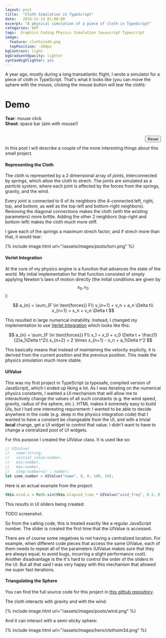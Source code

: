 ```yaml
---
layout: post
title:  "Cloth Simulation in TypeScript"
date:   2018-11-13 01:00:00
excerpt: "A physical simulation of a piece of cloth in TypeScript"
categories: WIP
tags:  Graphics Coding Physics Simulation Javascript Typescript
image:
  feature: clothsim3d.png
  topPosition: -300px
bgContrast: light
bgGradientOpacity: lighter
syntaxHighlighter: yes
---
```

A year ago, mostly during a long transatlantic flight, I wrote a simulator for a piece of cloth in TypeScript. That's what it looks like (you can move the sphere with the mouse, clicking the mouse button will tear the cloth):

<style>
  #wrapper {
    position: relative;
  }

  canvas {
    position: absolute;
    left: 0;
  }

  #insert_point {
    position: absolute;
    right: 0;
  }

  #reset {
    position: absolute;
    right: 0;
  }

  input {
    margin: 20px;
  }
</style>

<h1>Demo</h1>
<p>
  <strong>Tear</strong>: mouse click<br/>
  <strong>Shoot</strong>: space bar (aim with mouse!)<br/>
</p>
<div id="wrapper">
  <canvas width="800" height="600" id="canvas"></canvas>
  <script src="/assets/javascripts/require.js"></script>
  <script src="/assets/javascripts/clothsim.js"></script>
  <script>
    requirejs(['clothsim']);
  </script>
  <br/>
  <button type="button" id="reset" onclick="init()">Reset</button><br/>
  <div id="insert_point">
  </div>
</div>

In this post I will describe a couple of the more interesting things about this small project.

#### Representing the Cloth
The cloth is represented by a 2 dimensional array of *joints*, interconnected by *springs*, which allow the cloth to strech. The joints are simulated as a *particle system*, where each joint is affected by the forces from the springs, gravity, and the wind.

Every joint is connected to 6 of its neighbors (the 4-connected left, right, top, and bottom, as well as the top-left and bottom-right neighbors). Removing the diagonal connections makes the cloth (with the existing parameters) more brittle. Adding the other 2 neighbors (top-right and bottom-left) makes the cloth much more stiff.

I gave each of the springs a maximum strech factor, and if strech more than that, it would tear:

{% include image.html url="/assets/images/posts/torn.png" %}

#### Verlet Integration
At the core of my physics engine is a function that advances the state of the world. My initial implementation for that function consisted of simply applying Newton's laws of motion directly (the initial conditions are given by $$x_0, v_0$$):

$$
a_{n} = \sum_{F \in \text{forces}} F\\
v_{n+1} = v_n + a_n \Delta t\\
x_{n+1} = x_n + v_n \Delta t
$$

This resulted in large numerical instability. Instead, I changed my implementation to use [Verlet Integration](https://en.wikipedia.org/wiki/Verlet_integration) which looks like this:

$$
a_{n} = \sum_{F \in \text{forces}} F\\
x_1 = x_0 + v_0 \Delta t + \frac{1}{2}a_1\Delta t^2\\
x_{n+2} = 2 \times x_{n+1} - x_n + a_1\Delta t^2
$$

This basically means that instead of maintaining the velocity explicity, it is derived from the current position and the previous position. This made the physics simulation much more stable.

#### UIValue
This was my first project in TypeScript (a typesafe, compiled version of JavaScript), which I ended up liking a lot.
As I was iterating on the numerical physics constants, I wanted a UI mechanism that will allow me to interactively change the values of all such constants (e.g. the wind speed, gravity, radius of the sphere, etc.). HTML makes it extremely easy to build UIs, but I had one interesting requirement: I wanted to be able to decide anywhere in the code (e.g. deep in the physics integration code) that I wanted to have a constant be changeable from the UI, and with a trivial **local** change, get a UI widget to control that value. I didn't want to have to change a centralized pool of UI widgets.

For this purpose I created the *UIValue* class. It is used like so:

```typescript
// UIValue(
//   name:string,
//   initial_value:number,
//   min:number,
//   max:number,
//   step:number=1) : number;
let some_number = UIValue("name", 0, 0, 100, 10);
```

Here is an actual example from the project:

```typescript
this.wind.x = Math.sin(this.elapsed_time * UIValue("wind_freq", 0.3, 0.1, 10, 0.1)) * UIValue("wind_mag", 0, 0, 160, 40);
```

This results in UI sliders being created:

TODO screenshot.

So from the calling code, this is treated exactly like a regular JavaScript number. The slider is created the first time that the UIValue is accessed.

There are of course some negatives to not having a centralized location. For example, when different code pieces that access the same UIValue, each of them needs to repeat all of the parameters (UIValue makes sure that they are always equal, to avoid bugs, incurring a slight performance cost). Another disadvantage is the it's hard to control the order of the sliders in the UI. But all that said I was very happy with this mechanism that allowed me super fast iterations.

#### Triangulating the Sphere
You can find the full source code for this project in [this github repository](https://github.com/yanivle/clothsim3d).


The cloth interacts with gravity and with the wind:

{% include image.html url="/assets/images/posts/wind.png" %}

And it can interact with a semi-sticky sphere:

{% include image.html url="/assets/images/hero/clothsim3d.png" %}
